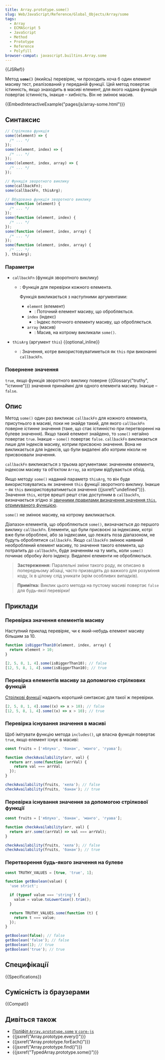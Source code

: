 ```yaml
---
title: Array.prototype.some()
slug: Web/JavaScript/Reference/Global_Objects/Array/some
tags:
  - Array
  - ECMAScript 5
  - JavaScript
  - Method
  - Prototype
  - Reference
  - Polyfill
browser-compat: javascript.builtins.Array.some
---
```


{{JSRef}}

Метод **`some()`** (якийсь) перевіряє, чи проходить хоча б один елемент масиву тест, реалізований у переданій функції. Цей метод повертає істинність, якщо знаходить в масиві елемент, для якого надана функція повертає істинність, інакше – хибність. Він не змінює масив.

{{EmbedInteractiveExample("pages/js/array-some.html")}}

## Синтаксис

```js
// Стрілкова функція
some((element) => {
  /* ... */
});
some((element, index) => {
  /* ... */
});
some((element, index, array) => {
  /* ... */
});

// Функція зворотного виклику
some(callbackFn);
some(callbackFn, thisArg);

// Вбудована функція зворотного виклику
some(function (element) {
  /* ... */
});
some(function (element, index) {
  /* ... */
});
some(function (element, index, array) {
  /* ... */
});
some(function (element, index, array) {
  /* ... */
}, thisArg);
```

### Параметри

- `callbackFn` (функція зворотного виклику)

  - : Функція для перевірки кожного елемента.

    Функція викликається з наступними аргументами:

    - `element` (елемент)
      - : Поточний елемент масиву, що обробляється.
    - `index` (індекс)
      - : Індекс поточного елементу масиву, що обробляється.
    - `array` (масив)
      - : Масив, на котрому викликали `some()`.

- `thisArg` (аргумент `this`) {{optional_inline}}
  - : Значення, котре використовуватиметься як `this` при виконанні `callbackFn`.

### Повернене значення

`true`, якщо функція зворотного виклику поверне {{Glossary("truthy", "істинне")}} значення принаймні для одного елемента масиву. Інакше – `false`.

## Опис

Метод `some()` один раз викликає `callbackFn` для кожного елемента, присутнього в масиві, поки не знайде такий, для якого `callbackFn` поверне _істинне_ значення (таке, що стає істинністю при перетворенні на булеве значення). Якщо такий елемент знайдено, то `some()` негайно повертає `true`. Інакше – `some()` повертає `false`. `callbackFn` викликається лише для індексів масиву, котрим присвоєно значення. Вона не викликається для індексів, що були видалені або котрим ніколи не присвоювали значення.

`callbackFn` викликається з трьома аргументами: значенням елемента, індексом масиву та об‘єктом `Array`, за котрим відбувається обхід.

Якщо методу `some()` наданий параметр `thisArg`, то він буде використовуватись як значення `this` функції зворотного виклику. Інакше – як `this` використовуватиметься значення {{jsxref("undefined")}}. Значення `this`, котре врешті решт стає доступним в `callbackFn`, визначається згідно зі [звичними правилами визначення значення `this`, отримуваного функцією](/uk/docs/Web/JavaScript/Reference/Operators/this).

`some()` не змінює масиву, на котрому викликається.

Діапазон елементів, що обробляються `some()`, визначається до першого виклику `callbackFn`. Елементи, що були присвоєні за індексами, котрі вже були оброблені, або за індексами, що лежать поза діапазоном, не будуть оброблятися `callbackFn`. Якщо `callbackFn` змінює наявний необроблений елемент масиву, то значення такого елемента, що потрапить до `callbackFn`, буде значенням на ту мить, коли `some()` починає обробку його індексу. Видалені елементи не обробляються.

> **Застереження:** Паралельні зміни такого роду, як описано в попередньому абзаці, часто призводять до важкого для розуміння коду, їх в цілому слід уникати (крім особливих випадків).

> **Примітка:** Виклик цього метода на пустому масиві повертає
> `false` для будь-якої перевірки!

## Приклади

### Перевірка значення елементів масиву

Наступний приклад перевіряє, чи є який-небудь елемент масиву більшим за 10.

```js
function isBiggerThan10(element, index, array) {
  return element > 10;
}

[2, 5, 8, 1, 4].some(isBiggerThan10); // false
[12, 5, 8, 1, 4].some(isBiggerThan10); // true
```

### Перевірка елементів масиву за допомогою стрілкових функцій

[Стрілкові функції](/uk/docs/Web/JavaScript/Reference/Functions/Arrow_functions) надають коротший синтаксис для такої ж перевірки.

```js
[2, 5, 8, 1, 4].some((x) => x > 10); // false
[12, 5, 8, 1, 4].some((x) => x > 10); // true
```

### Перевірка існування значення в масиві

Щоб імітувати функцію метода `includes()`, ця власна функція повертає `true`, якщо елемент існує в масиві:

```js
const fruits = ['яблуко', 'банан', 'манго', 'гуава'];

function checkAvailability(arr, val) {
  return arr.some(function (arrVal) {
    return val === arrVal;
  });
}

checkAvailability(fruits, 'кела'); // false
checkAvailability(fruits, 'банан'); // true
```

### Перевірка існування значення за допомогою стрілкової функції

```js
const fruits = ['яблуко', 'банан', 'манго', 'гуава'];

function checkAvailability(arr, val) {
  return arr.some((arrVal) => val === arrVal);
}

checkAvailability(fruits, 'кела'); // false
checkAvailability(fruits, 'банан'); // true
```

### Перетворення будь-якого значення на булеве

```js
const TRUTHY_VALUES = [true, 'true', 1];

function getBoolean(value) {
  'use strict';

  if (typeof value === 'string') {
    value = value.toLowerCase().trim();
  }

  return TRUTHY_VALUES.some(function (t) {
    return t === value;
  });
}

getBoolean(false); // false
getBoolean('false'); // false
getBoolean(1); // true
getBoolean('true'); // true
```

## Специфікації

{{Specifications}}

## Сумісність із браузерами

{{Compat}}

## Дивіться також

- [Поліфіл `Array.prototype.some` у `core-js`](https://github.com/zloirock/core-js#ecmascript-array)
- {{jsxref("Array.prototype.every()")}}
- {{jsxref("Array.prototype.forEach()")}}
- {{jsxref("Array.prototype.find()")}}
- {{jsxref("TypedArray.prototype.some()")}}
